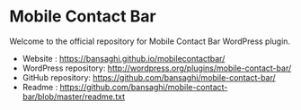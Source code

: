 # Mobile Contact Bar

Welcome to the official repository for Mobile Contact Bar WordPress plugin.



* Website : https://bansaghi.github.io/mobilecontactbar/
* WordPress repository: http://wordpress.org/plugins/mobile-contact-bar/
* GitHub repository: https://github.com/bansaghi/mobile-contact-bar/
* Readme : https://github.com/bansaghi/mobile-contact-bar/blob/master/readme.txt
